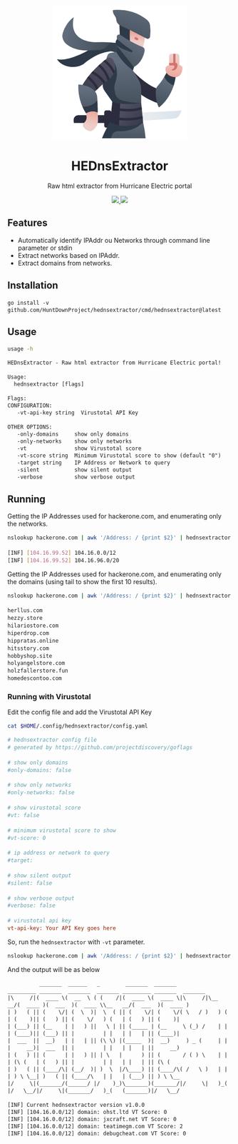 <p align="center">
  <img src="assets/logo.png">
</p>

<h1 align="center">HEDnsExtractor</h1>
<p align="center">
  Raw html extractor from Hurricane Electric portal
</p>
<p align="center">
  <a href="https://python.org/">
    <img src="https://img.shields.io/github/go-mod/go-version/HuntDownProject/hednsextractor">
  </a>
    <a href="https://opensource.org">
    <img src="https://img.shields.io/badge/Open%20Source-%E2%9D%A4-brightgreen.svg">
  </a>
</p>

## Features

- Automatically identify IPAddr ou Networks through command line parameter or stdin
- Extract networks based on IPAddr.
- Extract domains from networks.

## Installation

```
go install -v github.com/HuntDownProject/hednsextractor/cmd/hednsextractor@latest
```

## Usage

```bash
usage -h
```

```
HEDnsExtractor - Raw html extractor from Hurricane Electric portal!

Usage:
  hednsextractor [flags]

Flags:
CONFIGURATION:
   -vt-api-key string  Virustotal API Key

OTHER OPTIONS:
   -only-domains     show only domains
   -only-networks    show only networks
   -vt               show Virustotal score
   -vt-score string  Minimum Virustotal score to show (default "0")
   -target string    IP Address or Network to query
   -silent           show silent output
   -verbose          show verbose output
```

## Running

Getting the IP Addresses used for hackerone.com, and enumerating only the networks.

```bash
nslookup hackerone.com | awk '/Address: / {print $2}' | hednsextractor -silent -only-networks

[INF] [104.16.99.52] 104.16.0.0/12
[INF] [104.16.99.52] 104.16.96.0/20
```

Getting the IP Addresses used for hackerone.com, and enumerating only the domains (using tail to show the first 10 results).

```bash
nslookup hackerone.com | awk '/Address: / {print $2}' | hednsextractor -silent -only-domains | tail -n 10

herllus.com
hezzy.store
hilariostore.com
hiperdrop.com
hippratas.online
hitsstory.com
hobbyshop.site
holyangelstore.com
holzfallerstore.fun
homedescontoo.com
```

### Running with Virustotal

Edit the config file and add the Virustotal API Key

```bash
cat $HOME/.config/hednsextractor/config.yaml 
```

```ini
# hednsextractor config file
# generated by https://github.com/projectdiscovery/goflags

# show only domains
#only-domains: false

# show only networks
#only-networks: false

# show virustotal score
#vt: false

# minimum virustotal score to show
#vt-score: 0

# ip address or network to query
#target: 

# show silent output
#silent: false

# show verbose output
#verbose: false

# virustotal api key
vt-api-key: Your API Key goes here
```

So, run the `hednsextractor` with `-vt` parameter.

```bash 
nslookup hackerone.com | awk '/Address: / {print $2}' | hednsextractor -only-domains -vt             
```

And the output will be as below
```
          _______  ______   _        _______  _______          _________ _______  _______  _______ _________ _______  _______ 
|\     /|(  ____ \(  __  \ ( (    /|(  ____ \(  ____ \|\     /|\__   __/(  ____ )(  ___  )(  ____ \\__   __/(  ___  )(  ____ )
| )   ( || (    \/| (  \  )|  \  ( || (    \/| (    \/( \   / )   ) (   | (    )|| (   ) || (    \/   ) (   | (   ) || (    )|
| (___) || (__    | |   ) ||   \ | || (_____ | (__     \ (_) /    | |   | (____)|| (___) || |         | |   | |   | || (____)|
|  ___  ||  __)   | |   | || (\ \) |(_____  )|  __)     ) _ (     | |   |     __)|  ___  || |         | |   | |   | ||     __)
| (   ) || (      | |   ) || | \   |      ) || (       / ( ) \    | |   | (\ (   | (   ) || |         | |   | |   | || (\ (   
| )   ( || (____/\| (__/  )| )  \  |/\____) || (____/\( /   \ )   | |   | ) \ \__| )   ( || (____/\   | |   | (___) || ) \ \__
|/     \|(_______/(______/ |/    )_)\_______)(_______/|/     \|   )_(   |/   \__/|/     \|(_______/   )_(   (_______)|/   \__/

[INF] Current hednsextractor version v1.0.0
[INF] [104.16.0.0/12] domain: ohst.ltd VT Score: 0
[INF] [104.16.0.0/12] domain: jxcraft.net VT Score: 0
[INF] [104.16.0.0/12] domain: teatimegm.com VT Score: 2
[INF] [104.16.0.0/12] domain: debugcheat.com VT Score: 0
```

